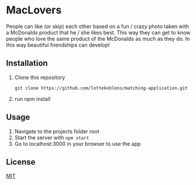 # MacLovers
People can like (or skip) each other based on a fun / crazy photo taken with a 
McDonalds product that he / she likes best. This way they can get to know people
who love the same product of the McDonalds as much as they do. In this way
beautiful friendships can develop!

## Installation
1. Clone this repository 
   
    ``` git clone https://github.com/lottekoblens/matching-application.git ```
1. run npm install

## Usage
1. Navigate to the projects folder root
1. Start the server with `npm start`
1. Go to localhost:3000 in your browser to use the app

## License
[MIT][license]

[license]: https://github.com/lottekoblens/matching-application/blob/master/LICENSE